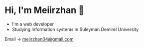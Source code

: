 # Hi, I'm Meiirzhan 👋

- I'm a web developer  
- Studying Information systems in Suleyman Demirel University 

Email → [meiirzhan04@gmail.com](mailto:meiirzhan04@gmail.com)
